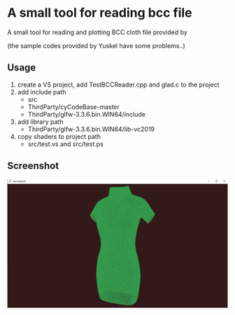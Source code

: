 # A small tool for reading bcc file

A small tool for reading and plotting BCC cloth file provided by 

[Yuskel]: http://www.cemyuksel.com/research/yarnmodels/

(the sample codes provided by Yuskel have some problems..)

## Usage

1. create a VS project, add TestBCCReader.cpp and glad.c to the project
2. add include path
   * src
   * ThirdParty/cyCodeBase-master
   * ThirdParty/glfw-3.3.6.bin.WIN64/include
3. add library path
   * ThirdParty/glfw-3.3.6.bin.WIN64/lib-vc2019
4. copy shaders to project path
   * src/test.vs  and src/test.ps

## Screenshot

![app](app.png)
